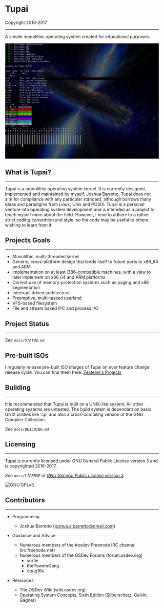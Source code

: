 # Tupai

Copyright 2016-2017

---

A simple monolithic operating system created for educational purposes.

![Tupai 0.2.0](doc/images/tupai-0-4-0.png)

## What is Tupai?
---

Tupai is a monolithic operating system kernel. It is currently designed, implemented and maintained by myself, Joshua Barretto. Tupai does not aim for compliance with any particular standard, although borrows many ideas and paradigms from Linux, Unix and POSIX. Tupai is a personal venture into operating system development and is intended as a project to teach myself more about the field. However, I tend to adhere to a rather strict coding convention and style, so the code may be useful to others wishing to learn from it.

## Projects Goals
---

* Monolithic, multi-threaded kernel
* Generic, cross-platform design that lends itself to future ports to x86_64 and ARM
* Implementation on at least i386-compatible machines, with a view to later implement on x86_64 and ARM platforms
* Correct use of memory-protection systems such as paging and x86 segmentation
* Interrupt-driven architecture
* Preemptive, multi-tasked userland
* VFS-based filesystem
* File and stream based IPC and process I/O

## Project Status
---

_See `docs/STATUS.md`_

## Pre-built ISOs

I regularly release pre-built ISO images of Tupai on ever feature change release cycle. You can find them here: [Zesterer's Projects](http://zesterer.homenet.org/projects.shtml)

## Building
---

It is recommended that Tupai is built on a UNIX-like system. All other operating systems are untested. The build system is dependant on basic UNIX utilities like 'cp' and also a cross-compiling version of the GNU Compiler Collection.

_See `docs/BUILDING.md`_

## Licensing
---

Tupai is currently licensed under GNU General Public License version 3 and is copyrighted 2016-2017.

_See `docs/LICENSE` or [GNU General Public License version 3](https://www.gnu.org/licenses/gpl-3.0.html)_

![GNU GPLv3](https://www.gnu.org/graphics/gplv3-127x51.png)

## Contributors
---

* Programming
	* Joshua Barretto (joshua.s.barretto@gmail.com)

* Guidance and Advice
	* Numerous members of the #osdev Freenode IRC channel (irc.freenode.net)
	* Numerous members of the OSDev Forums (forum.osdev.org)
		* sortie
		* thePowersGang
		* doug16k

* Resources
	* The OSDev Wiki (wiki.osdev.org)
	* Operating System Concepts, Sixth Edition (Silberschatz, Galvin, Gagne))
